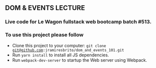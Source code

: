 ## DOM & EVENTS LECTURE

### Live code for Le Wagon fullstack web bootcamp batch #513.

### To use this project please follow

* Clone this project to your computer: <code>git clone git@github.com:jramiresbrito/dom_and_events_101.git</code>
* Run <code>yarn install</code> to install all JS dependencies.
* Run <code>webpack-dev-server</code> to startup the Web server using Webpack.
